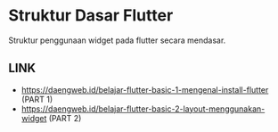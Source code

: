 # Struktur Dasar Flutter

Struktur penggunaan widget pada flutter secara mendasar.

## LINK

- https://daengweb.id/belajar-flutter-basic-1-mengenal-install-flutter (PART 1)
- https://daengweb.id/belajar-flutter-basic-2-layout-menggunakan-widget (PART 2)
